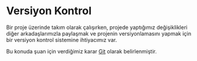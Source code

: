 # Versiyon Kontrol
Bir proje üzerinde takım olarak çalışırken, projede yaptığımız değişiklikleri diğer arkadaşlarımızla paylaşmak ve projenin versiyonlamasını yapmak için bir versiyon kontrol sistemine ihtiyacımız var.

Bu konuda şuan için verdiğimiz karar [Git](Git.md) olarak belirlenmiştir.